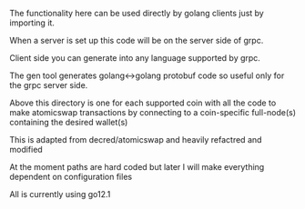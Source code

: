 The functionality here can be used directly by golang clients just by
importing it.

When a server is set up this code will be on the server side of grpc.

Client side you can generate into any language supported by grpc.

The gen tool generates golang<->golang protobuf code so useful only for
the grpc server side.

Above this directory is one for each supported coin with all the code to
make atomicswap transactions by connecting to a coin-specific full-node(s)
containing the desired wallet(s)

This is adapted from decred/atomicswap and heavily refactred and modified 

At the moment paths are hard coded but later I will make everything dependent
on configuration files

All is currently using go12.1
